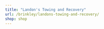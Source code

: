 ```yaml
---
title: "Landon's Towing and Recovery"
url: /brinkley/landons-towing-and-recovery/
shop: shop
---
```

